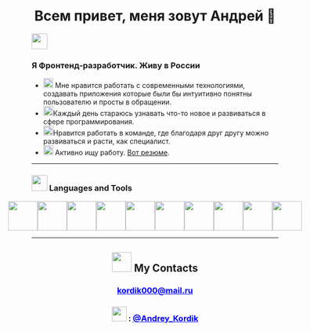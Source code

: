 
<h1 align="center">Всем привет, меня зовут Андрей 👋</h1>

<img src="https://encrypted-tbn0.gstatic.com/images?q=tbn:ANd9GcS3l-v3WE3HDeluMfpcx2pcWfUOELCXPYmWq-oujoiSCmaY5WT8Au2FFQ8g_WXm3z2SB5o&usqp=CAU" height="32"/>
<h3>Я Фронтенд-разработчик. Живу в России</h3>

* <img src="https://cdn-icons-png.flaticon.com/512/8003/8003916.png" height="20"/> Мне нравится работать с современными технологиями, создавать приложения которые были бы интуитивно понятны пользователю и просты в обращении.
* <img src="https://w7.pngwing.com/pngs/524/219/png-transparent-computer-icons-big-data-learn-more-text-data-learn-more.png" height="20"/>Каждый день стараюсь узнавать что-то новое и развиваться в сфере программирования.
* <img src="https://e7.pngegg.com/pngimages/285/319/png-clipart-computer-icons-teamwork-encapsulated-postscript-trabajo-en-equipo-angle-rectangle.png" height="20"/>Нравится работать в команде, где благодаря друг другу можно развиваться и расти, как специалист.
* <img src="https://cdn-icons-png.flaticon.com/256/896/896706.png" height="20"/> Активно ищу работу. <a href="https://cloud.mail.ru/public/2n83/orzHrHoBn" target="_blank">Вот резюме</a>.

***
  <h3> <img src="https://encrypted-tbn0.gstatic.com/images?q=tbn:ANd9GcQQy7y90PW6Y5RSE_6-X0p7zH7rolY32V6RAFId2Po-jyWGAeSJXz7DG0JeVbfEoB2YNdo&usqp=CAU" height="32"/> Languages and Tools</h3> 

<div style="display: flex; justify-content: center;">
    <img src="https://s1.iconbird.com/ico/2013/9/446/w512h5121380376407MetroUIHTML5.png" height="60"/>
    <img src="https://cdn-icons-png.flaticon.com/512/5968/5968242.png" height="60"/>
    <img src="https://cdn-icons-png.flaticon.com/512/5968/5968238.png" height="60"/>
    <img src="https://cdn-icons-png.flaticon.com/512/1183/1183672.png" height="60"/>
    <img src="https://cdn-icons-png.flaticon.com/512/8744/8744719.png" height="60"/>
    <img src="https://w7.pngwing.com/pngs/54/524/png-transparent-figma-app-logo-tech-companies-thumbnail.png" height="60"/>
    <img src="https://wsofter.ru/wp-content/uploads/2017/12/node-express.png" height="60"/>
    <img src="https://toppng.com/uploads/preview/9kib-354x415-unnamed-mongodb-logo-sv-11562860723mgempnmrq3.png" height="60"/>
    <img src="https://encrypted-tbn0.gstatic.com/images?q=tbn:ANd9GcRDbvAbjgafLPwSCI0dOC1VgAPMgSMhIPqarA&usqp=CAU" height="60"/>
    <img src="https://e7.pngegg.com/pngimages/724/234/png-clipart-redux-react-javascript-vue-js-single-page-application-others-miscellaneous-purple-thumbnail.png" height="60"/>
</div>

***

<h2 align="center"><img src="https://cdn-icons-png.flaticon.com/512/5075/5075658.png" height="40"/> My Contacts</h1>
<h3 align="center"><a href="mailto:kordik000@mail.ru" style="color: blue; text-decoration: underline;">kordik000@mail.ru</a></h3>
<h3 align="center"><img src="https://w7.pngwing.com/pngs/1/41/png-transparent-telegram-button-icon-thumbnail.png" height="30"/> : <a href="https://t.me/Andrey_Kordik" style="color: blue; text-decoration: underline;">@Andrey_Kordik</a></h3>
<!--
**Andrey-Kordik/Andrey-Kordik** is a ✨ _special_ ✨ repository because its `README.md` (this file) appears on your GitHub profile.

Here are some ideas to get you started:

- 🔭 I’m currently working on ...
- 🌱 I’m currently learning ...
- 👯 I’m looking to collaborate on ...
- 🤔 I’m looking for help with ...
- 💬 Ask me about ...
- 📫 How to reach me: ...
- 😄 Pronouns: ...
- ⚡ Fun fact: ...
-->
